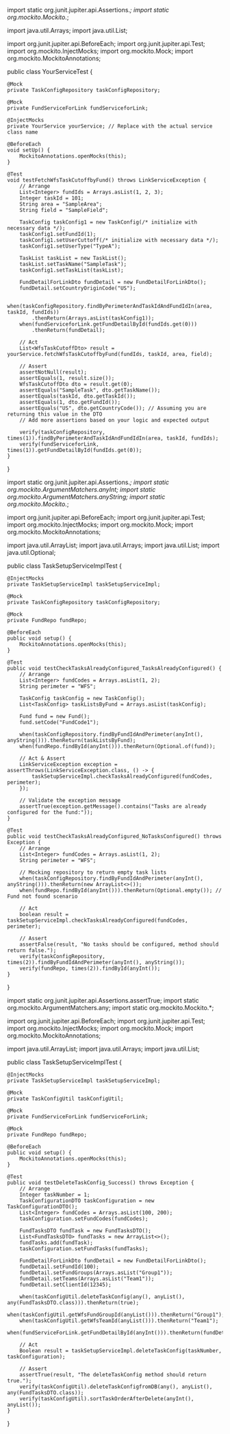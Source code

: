 import static org.junit.jupiter.api.Assertions.*;
import static org.mockito.Mockito.*;

import java.util.Arrays;
import java.util.List;

import org.junit.jupiter.api.BeforeEach;
import org.junit.jupiter.api.Test;
import org.mockito.InjectMocks;
import org.mockito.Mock;
import org.mockito.MockitoAnnotations;

public class YourServiceTest {

    @Mock
    private TaskConfigRepository taskConfigRepository;

    @Mock
    private FundServiceForLink fundServiceforLink;

    @InjectMocks
    private YourService yourService; // Replace with the actual service class name

    @BeforeEach
    void setUp() {
        MockitoAnnotations.openMocks(this);
    }

    @Test
    void testFetchWfsTaskCutoffbyFund() throws LinkServiceException {
        // Arrange
        List<Integer> fundIds = Arrays.asList(1, 2, 3);
        Integer taskId = 101;
        String area = "SampleArea";
        String field = "SampleField";
        
        TaskConfig taskConfig1 = new TaskConfig(/* initialize with necessary data */);
        taskConfig1.setFundId(1);
        taskConfig1.setUserCuttoff(/* initialize with necessary data */);
        taskConfig1.setUserType("TypeA");
        
        TaskList taskList = new TaskList();
        taskList.setTaskName("SampleTask");
        taskConfig1.setTaskList(taskList);
        
        FundDetailForLinkDto fundDetail = new FundDetailForLinkDto();
        fundDetail.setCountryOriginCode("US");

        when(taskConfigRepository.findByPerimeterAndTaskIdAndFundIdIn(area, taskId, fundIds))
            .thenReturn(Arrays.asList(taskConfig1));
        when(fundServiceforLink.getFundDetailById(fundIds.get(0)))
            .thenReturn(fundDetail);
        
        // Act
        List<WfsTaskCutoffDto> result = yourService.fetchWfsTaskCutoffbyFund(fundIds, taskId, area, field);
        
        // Assert
        assertNotNull(result);
        assertEquals(1, result.size());
        WfsTaskCutoffDto dto = result.get(0);
        assertEquals("SampleTask", dto.getTaskName());
        assertEquals(taskId, dto.getTaskId());
        assertEquals(1, dto.getFundId());
        assertEquals("US", dto.getCountryCode()); // Assuming you are returning this value in the DTO
        // Add more assertions based on your logic and expected output
        
        verify(taskConfigRepository, times(1)).findByPerimeterAndTaskIdAndFundIdIn(area, taskId, fundIds);
        verify(fundServiceforLink, times(1)).getFundDetailById(fundIds.get(0));
    }
}

import static org.junit.jupiter.api.Assertions.*;
import static org.mockito.ArgumentMatchers.anyInt;
import static org.mockito.ArgumentMatchers.anyString;
import static org.mockito.Mockito.*;

import org.junit.jupiter.api.BeforeEach;
import org.junit.jupiter.api.Test;
import org.mockito.InjectMocks;
import org.mockito.Mock;
import org.mockito.MockitoAnnotations;

import java.util.ArrayList;
import java.util.Arrays;
import java.util.List;
import java.util.Optional;

public class TaskSetupServiceImplTest {

    @InjectMocks
    private TaskSetupServiceImpl taskSetupServiceImpl;

    @Mock
    private TaskConfigRepository taskConfigRepository;

    @Mock
    private FundRepo fundRepo;

    @BeforeEach
    public void setup() {
        MockitoAnnotations.openMocks(this);
    }

    @Test
    public void testCheckTasksAlreadyConfigured_TasksAlreadyConfigured() {
        // Arrange
        List<Integer> fundCodes = Arrays.asList(1, 2);
        String perimeter = "WFS";

        TaskConfig taskConfig = new TaskConfig();
        List<TaskConfig> taskListsByFund = Arrays.asList(taskConfig);

        Fund fund = new Fund();
        fund.setCode("FundCode1");

        when(taskConfigRepository.findByFundIdAndPerimeter(anyInt(), anyString())).thenReturn(taskListsByFund);
        when(fundRepo.findById(anyInt())).thenReturn(Optional.of(fund));

        // Act & Assert
        LinkServiceException exception = assertThrows(LinkServiceException.class, () -> {
            taskSetupServiceImpl.checkTasksAlreadyConfigured(fundCodes, perimeter);
        });

        // Validate the exception message
        assertTrue(exception.getMessage().contains("Tasks are already configured for the fund:"));
    }

    @Test
    public void testCheckTasksAlreadyConfigured_NoTasksConfigured() throws Exception {
        // Arrange
        List<Integer> fundCodes = Arrays.asList(1, 2);
        String perimeter = "WFS";

        // Mocking repository to return empty task lists
        when(taskConfigRepository.findByFundIdAndPerimeter(anyInt(), anyString())).thenReturn(new ArrayList<>());
        when(fundRepo.findById(anyInt())).thenReturn(Optional.empty()); // Fund not found scenario

        // Act
        boolean result = taskSetupServiceImpl.checkTasksAlreadyConfigured(fundCodes, perimeter);

        // Assert
        assertFalse(result, "No tasks should be configured, method should return false.");
        verify(taskConfigRepository, times(2)).findByFundIdAndPerimeter(anyInt(), anyString());
        verify(fundRepo, times(2)).findById(anyInt());
    }
}

import static org.junit.jupiter.api.Assertions.assertTrue;
import static org.mockito.ArgumentMatchers.any;
import static org.mockito.Mockito.*;

import org.junit.jupiter.api.BeforeEach;
import org.junit.jupiter.api.Test;
import org.mockito.InjectMocks;
import org.mockito.Mock;
import org.mockito.MockitoAnnotations;

import java.util.ArrayList;
import java.util.Arrays;
import java.util.List;

public class TaskSetupServiceImplTest {

    @InjectMocks
    private TaskSetupServiceImpl taskSetupServiceImpl;

    @Mock
    private TaskConfigUtil taskConfigUtil;

    @Mock
    private FundServiceForLink fundServiceForLink;

    @Mock
    private FundRepo fundRepo;

    @BeforeEach
    public void setup() {
        MockitoAnnotations.openMocks(this);
    }

    @Test
    public void testDeleteTaskConfig_Success() throws Exception {
        // Arrange
        Integer taskNumber = 1;
        TaskConfigurationDTO taskConfiguration = new TaskConfigurationDTO();
        List<Integer> fundCodes = Arrays.asList(100, 200);
        taskConfiguration.setFundCodes(fundCodes);

        FundTasksDTO fundTask = new FundTasksDTO();
        List<FundTasksDTO> fundTasks = new ArrayList<>();
        fundTasks.add(fundTask);
        taskConfiguration.setFundTasks(fundTasks);

        FundDetailForLinkDto fundDetail = new FundDetailForLinkDto();
        fundDetail.setFundId(100);
        fundDetail.setFundGroups(Arrays.asList("Group1"));
        fundDetail.setTeams(Arrays.asList("Team1"));
        fundDetail.setClientId(12345);

        when(taskConfigUtil.deleteTaskConfig(any(), anyList(), any(FundTasksDTO.class))).thenReturn(true);
        when(taskConfigUtil.getWfsFundGroupId(anyList())).thenReturn("Group1");
        when(taskConfigUtil.getWfsTeamId(anyList())).thenReturn("Team1");
        when(fundServiceForLink.getFundDetailById(anyInt())).thenReturn(fundDetail);

        // Act
        Boolean result = taskSetupServiceImpl.deleteTaskConfig(taskNumber, taskConfiguration);

        // Assert
        assertTrue(result, "The deleteTaskConfig method should return true.");
        verify(taskConfigUtil).deleteTaskConfigfromDB(any(), anyList(), any(FundTasksDTO.class));
        verify(taskConfigUtil).sortTaskOrderAfterDelete(anyInt(), anyList());
    }
}